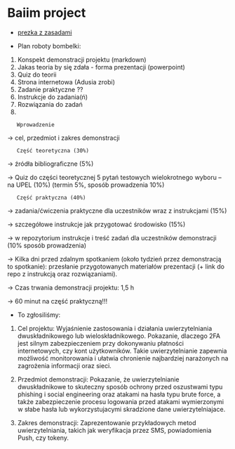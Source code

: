 # Baiim project
- [prezka z zasadami](https://upel.agh.edu.pl/pluginfile.php/119167/mod_resource/content/1/BAWiM_wyklad_inauguracyjny_2022.pdf)

- Plan roboty bombelki:
1. Konspekt demonstracji projektu (markdown)
2. Jakas teoria by się zdała - forma prezentacji (powerpoint)
3. Quiz do teorii
4. Strona internetowa (Adusia zrobi)
5. Zadanie praktyczne ??
6. Instrukcje do zadania(ń)
7. Rozwiązania do zadań 
8. 


       Wprowadzenie 
→ cel, przedmiot i zakres demonstracji

       Część teoretyczna (30%)
→  źródła bibliograficzne (5%)

→  Quiz do części teoretycznej 5 pytań testowych wielokrotnego wyboru – na UPEL (10%)  (termin 5%, sposób prowadzenia 10%)

       Część praktyczna (40%)
→  zadania/ćwiczenia praktyczne dla uczestników wraz z instrukcjami (15%)

→  szczegółowe instrukcje jak przygotować środowisko (15%)

→  w repozytorium instrukcje i treść zadań dla uczestników demonstracji  (10% sposób prowadzenia)

→ Kilka dni przed zdalnym spotkaniem (około tydzień przez demonstracją to spotkanie): przesłanie przygotowanych materiałów prezentacji 
(+ link do repo z instrukcją oraz rozwiązaniami).

→ Czas trwania demonstracji projektu: 1,5 h

→  60 minut na część praktyczną!!!  

- To zgłosiliśmy:

1. Cel projektu: 
Wyjaśnienie zastosowania i działania uwierzytelniania dwuskładnikowego lub wieloskładnikowego. Pokazanie,
dlaczego 2FA jest silnym zabezpieczeniem przy dokonywaniu płatności internetowych, czy kont użytkowników.
Takie uwierzytelnianie zapewnia możliwość monitorowania i ułatwia chronienie najbardziej narażonych
na zagrożenia informacji oraz sieci.

2. Przedmiot demonstracji: 
Pokazanie, że uwierzytelnianie dwuskładnikowe to skuteczny sposób ochrony przed oszustwami typu
phishing i social engineering oraz atakami na hasła typu brute force, a także zabezpieczenie procesu logowania przed atakami wymierzonymi w słabe hasła lub wykorzystujacymi skradzione dane uwierzytelniajace.

3. Zakres demonstracji:
Zaprezentowanie przykładowych metod uwierzytelniania, takich jak weryfikacja przez SMS, powiadomienia
Push, czy tokeny.
